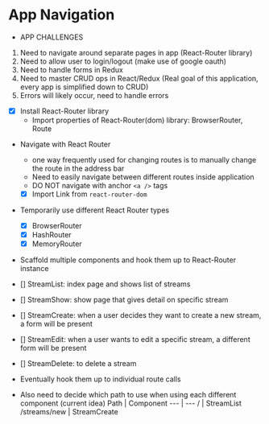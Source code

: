 # App Navigation
- APP CHALLENGES
1. Need to navigate around separate pages in app (React-Router library)
2. Need to allow user to login/logout (make use of google oauth)
3. Need to handle forms in Redux
4. Need to master CRUD ops in React/Redux (Real goal of this application, every app is simplified down to CRUD)
5. Errors will likely occur, need to handle errors

- [x] Install React-Router library
  - Import properties of React-Router(dom) library: BrowserRouter, Route

- Navigate with React Router
  - one way frequently used for changing routes is to manually change the route in the address bar
  - Need to easily navigate between different routes inside application
  - DO NOT navigate with anchor `<a />` tags
  - [x] Import Link from `react-router-dom`

- Temporarily use different React Router types
  - [x] BrowserRouter
  - [x] HashRouter
  - [x] MemoryRouter

- Scaffold multiple components and hook them up to React-Router instance
- [] StreamList: index page and shows list of streams
- [] StreamShow: show page that gives detail on specific stream
- [] StreamCreate: when a user decides they want to create a new stream, a form will be present
- [] StreamEdit: when a user wants to edit a specific stream, a different form will be present
- [] StreamDelete: to delete a stream
- Eventually hook them up to individual route calls

- Also need to decide which path to use when using each different component (current idea)
Path | Component
--- | ---
/ | StreamList
/streams/new | StreamCreate
